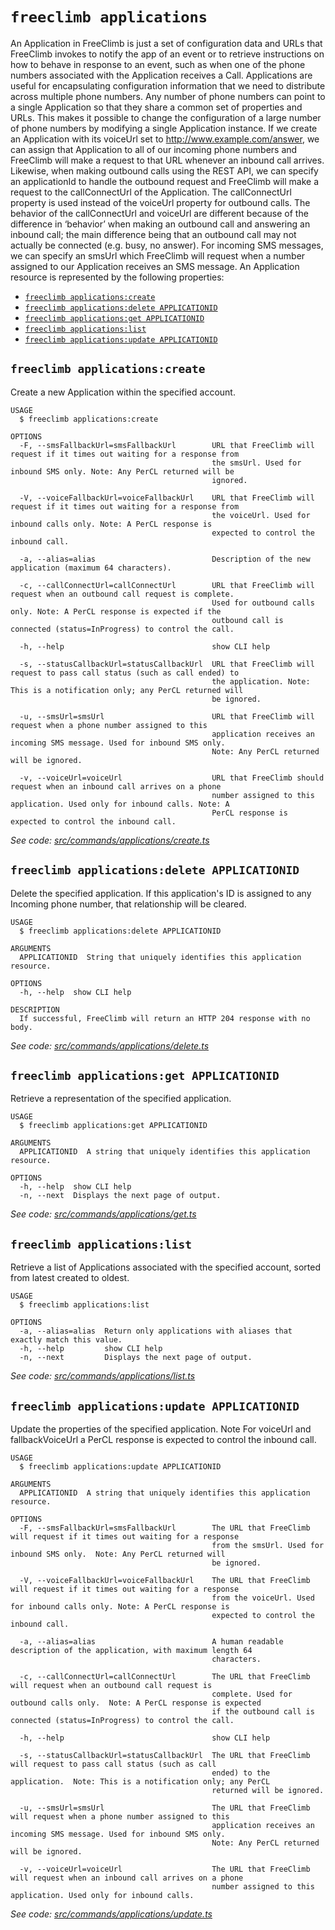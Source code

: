 `freeclimb applications`
========================

An Application in FreeClimb is just a set of configuration data and URLs that FreeClimb invokes to notify the app of an event or to retrieve instructions on how to behave in response to an event, such as when one of the phone numbers associated with the Application receives a Call. Applications are useful for encapsulating configuration information that we need to distribute across multiple phone numbers. Any number of phone numbers can point to a single Application so that they share a common set of properties and URLs. This makes it possible to change the configuration of a large number of phone numbers by modifying a single Application instance. If we create an Application with its voiceUrl set to http://www.example.com/answer, we can assign that Application to all of our incoming phone numbers and FreeClimb will make a request to that URL whenever an inbound call arrives. Likewise, when making outbound calls using the REST API, we can specify an applicationId to handle the outbound request and FreeClimb will make a request to the callConnectUrl of the Application. The callConnectUrl property is used instead of the voiceUrl property for outbound calls. The behavior of the callConnectUrl and voiceUrl are different because of the difference in ‘behavior’ when making an outbound call and answering an inbound call; the main difference being that an outbound call may not actually be connected (e.g. busy, no answer). For incoming SMS messages, we can specify an smsUrl which FreeClimb will request when a number assigned to our Application receives an SMS message. An Application resource is represented by the following properties:

* [`freeclimb applications:create`](#freeclimb-applicationscreate)
* [`freeclimb applications:delete APPLICATIONID`](#freeclimb-applicationsdelete-applicationid)
* [`freeclimb applications:get APPLICATIONID`](#freeclimb-applicationsget-applicationid)
* [`freeclimb applications:list`](#freeclimb-applicationslist)
* [`freeclimb applications:update APPLICATIONID`](#freeclimb-applicationsupdate-applicationid)

## `freeclimb applications:create`

Create a new Application within the specified account.

```
USAGE
  $ freeclimb applications:create

OPTIONS
  -F, --smsFallbackUrl=smsFallbackUrl        URL that FreeClimb will request if it times out waiting for a response from
                                             the smsUrl. Used for inbound SMS only. Note: Any PerCL returned will be
                                             ignored.

  -V, --voiceFallbackUrl=voiceFallbackUrl    URL that FreeClimb will request if it times out waiting for a response from
                                             the voiceUrl. Used for inbound calls only. Note: A PerCL response is
                                             expected to control the inbound call.

  -a, --alias=alias                          Description of the new application (maximum 64 characters).

  -c, --callConnectUrl=callConnectUrl        URL that FreeClimb will request when an outbound call request is complete.
                                             Used for outbound calls only. Note: A PerCL response is expected if the
                                             outbound call is connected (status=InProgress) to control the call.

  -h, --help                                 show CLI help

  -s, --statusCallbackUrl=statusCallbackUrl  URL that FreeClimb will request to pass call status (such as call ended) to
                                             the application. Note: This is a notification only; any PerCL returned will
                                             be ignored.

  -u, --smsUrl=smsUrl                        URL that FreeClimb will request when a phone number assigned to this
                                             application receives an incoming SMS message. Used for inbound SMS only.
                                             Note: Any PerCL returned will be ignored.

  -v, --voiceUrl=voiceUrl                    URL that FreeClimb should request when an inbound call arrives on a phone
                                             number assigned to this application. Used only for inbound calls. Note: A
                                             PerCL response is expected to control the inbound call.
```

_See code: [src/commands/applications/create.ts](https://github.com/jblack-vail/freeclimb-cli-cd-test/blob/v0.1.6/src/commands/applications/create.ts)_

## `freeclimb applications:delete APPLICATIONID`

Delete the specified application. If this application's ID is assigned to any Incoming phone number, that relationship will be cleared.

```
USAGE
  $ freeclimb applications:delete APPLICATIONID

ARGUMENTS
  APPLICATIONID  String that uniquely identifies this application resource.

OPTIONS
  -h, --help  show CLI help

DESCRIPTION
  If successful, FreeClimb will return an HTTP 204 response with no body.
```

_See code: [src/commands/applications/delete.ts](https://github.com/jblack-vail/freeclimb-cli-cd-test/blob/v0.1.6/src/commands/applications/delete.ts)_

## `freeclimb applications:get APPLICATIONID`

Retrieve a representation of the specified application.

```
USAGE
  $ freeclimb applications:get APPLICATIONID

ARGUMENTS
  APPLICATIONID  A string that uniquely identifies this application resource.

OPTIONS
  -h, --help  show CLI help
  -n, --next  Displays the next page of output.
```

_See code: [src/commands/applications/get.ts](https://github.com/jblack-vail/freeclimb-cli-cd-test/blob/v0.1.6/src/commands/applications/get.ts)_

## `freeclimb applications:list`

Retrieve a list of Applications associated with the specified account, sorted from latest created to oldest.

```
USAGE
  $ freeclimb applications:list

OPTIONS
  -a, --alias=alias  Return only applications with aliases that exactly match this value.
  -h, --help         show CLI help
  -n, --next         Displays the next page of output.
```

_See code: [src/commands/applications/list.ts](https://github.com/jblack-vail/freeclimb-cli-cd-test/blob/v0.1.6/src/commands/applications/list.ts)_

## `freeclimb applications:update APPLICATIONID`

Update the properties of the specified application. Note For voiceUrl and fallbackVoiceUrl a PerCL response is expected to control the inbound call.

```
USAGE
  $ freeclimb applications:update APPLICATIONID

ARGUMENTS
  APPLICATIONID  A string that uniquely identifies this application resource.

OPTIONS
  -F, --smsFallbackUrl=smsFallbackUrl        The URL that FreeClimb will request if it times out waiting for a response
                                             from the smsUrl. Used for inbound SMS only.  Note: Any PerCL returned will
                                             be ignored.

  -V, --voiceFallbackUrl=voiceFallbackUrl    The URL that FreeClimb will request if it times out waiting for a response
                                             from the voiceUrl. Used for inbound calls only. Note: A PerCL response is
                                             expected to control the inbound call.

  -a, --alias=alias                          A human readable description of the application, with maximum length 64
                                             characters.

  -c, --callConnectUrl=callConnectUrl        The URL that FreeClimb will request when an outbound call request is
                                             complete. Used for outbound calls only.  Note: A PerCL response is expected
                                             if the outbound call is connected (status=InProgress) to control the call.

  -h, --help                                 show CLI help

  -s, --statusCallbackUrl=statusCallbackUrl  The URL that FreeClimb will request to pass call status (such as call
                                             ended) to the application.  Note: This is a notification only; any PerCL
                                             returned will be ignored.

  -u, --smsUrl=smsUrl                        The URL that FreeClimb will request when a phone number assigned to this
                                             application receives an incoming SMS message. Used for inbound SMS only.
                                             Note: Any PerCL returned will be ignored.

  -v, --voiceUrl=voiceUrl                    The URL that FreeClimb will request when an inbound call arrives on a phone
                                             number assigned to this application. Used only for inbound calls.
```

_See code: [src/commands/applications/update.ts](https://github.com/jblack-vail/freeclimb-cli-cd-test/blob/v0.1.6/src/commands/applications/update.ts)_
